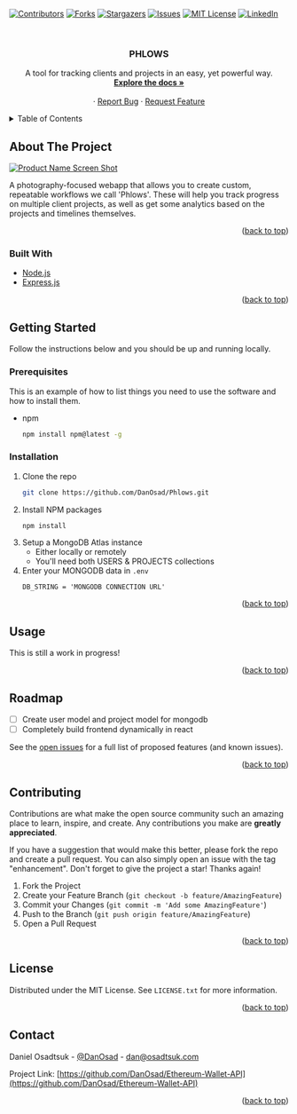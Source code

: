 <div id="top"></div>
<!--
*** Thanks for checking out the Best-README-Template. If you have a suggestion
*** that would make this better, please fork the repo and create a pull request
*** or simply open an issue with the tag "enhancement".
*** Don't forget to give the project a star!
*** Thanks again! Now go create something AMAZING! :D
-->



<!-- PROJECT SHIELDS -->
<!--
*** I'm using markdown "reference style" links for readability.
*** Reference links are enclosed in brackets [ ] instead of parentheses ( ).
*** See the bottom of this document for the declaration of the reference variables
*** for contributors-url, forks-url, etc. This is an optional, concise syntax you may use.
*** https://www.markdownguide.org/basic-syntax/#reference-style-links
-->
[![Contributors][contributors-shield]][contributors-url]
[![Forks][forks-shield]][forks-url]
[![Stargazers][stars-shield]][stars-url]
[![Issues][issues-shield]][issues-url]
[![MIT License][license-shield]][license-url]
[![LinkedIn][linkedin-shield]][linkedin-url]



<!-- PROJECT LOGO -->
<br />
<div align="center">
  <!-- <a href="https://github.com/DanOsad/Ethereum-Wallet-API">
    <img src="images/logo.png" alt="Logo" width="80" height="80">
  </a> -->

<h3 align="center">PHLOWS</h3>

  <p align="center">
    A tool for tracking clients and projects in an easy, yet powerful way.
    <br />
    <a href="https://github.com/DanOsad/Phlows"><strong>Explore the docs »</strong></a>
    <br />
    <br />
    <!-- <a href="http://eth.osadtsuk.com/">View Demo</a> -->
    ·
    <a href="https://github.com/DanOsad/Phlows/issues">Report Bug</a>
    ·
    <a href="https://github.com/DanOsad/Phlows/issues">Request Feature</a>
  </p>
</div>



<!-- TABLE OF CONTENTS -->
<details>
  <summary>Table of Contents</summary>
  <ol>
    <li>
      <a href="#about-the-project">About The Project</a>
      <ul>
        <li><a href="#built-with">Built With</a></li>
      </ul>
    </li>
    <li>
      <a href="#getting-started">Getting Started</a>
      <ul>
        <li><a href="#prerequisites">Prerequisites</a></li>
        <li><a href="#installation">Installation</a></li>
      </ul>
    </li>
    <li><a href="#usage">Usage</a></li>
    <li><a href="#roadmap">Roadmap</a></li>
    <li><a href="#contributing">Contributing</a></li>
    <li><a href="#license">License</a></li>
    <li><a href="#contact">Contact</a></li>
    <li><a href="#acknowledgments">Acknowledgments</a></li>
  </ol>
</details>



<!-- ABOUT THE PROJECT -->
## About The Project

[![Product Name Screen Shot][product-screenshot]](https://example.com)

A photography-focused webapp that allows you to create custom, repeatable workflows we call 'Phlows'. These will help you track progress on multiple client projects, as well as get some analytics based on the projects and timelines themselves.

<p align="right">(<a href="#top">back to top</a>)</p>



### Built With

* [Node.js](https://nodejs.org/)
* [Express.js](https://expressjs.com/)

<p align="right">(<a href="#top">back to top</a>)</p>



<!-- GETTING STARTED -->
## Getting Started

Follow the instructions below and you should be up and running locally.

### Prerequisites

This is an example of how to list things you need to use the software and how to install them.
* npm
  ```sh
  npm install npm@latest -g
  ```

### Installation

1. Clone the repo
   ```sh
   git clone https://github.com/DanOsad/Phlows.git
   ```
2. Install NPM packages
   ```sh
   npm install
   ```
3. Setup a MongoDB Atlas instance
    - Either locally or remotely
    - You'll need both USERS & PROJECTS collections
4. Enter your MONGODB data in `.env`
   ```
   DB_STRING = 'MONGODB CONNECTION URL'
   ```

<p align="right">(<a href="#top">back to top</a>)</p>



<!-- USAGE EXAMPLES -->
## Usage

This is still a work in progress!

<p align="right">(<a href="#top">back to top</a>)</p>



<!-- ROADMAP -->
## Roadmap

- [ ] Create user model and project model for mongodb
- [ ] Completely build frontend dynamically in react

See the [open issues](https://github.com/github_username/repo_name/issues) for a full list of proposed features (and known issues).

<p align="right">(<a href="#top">back to top</a>)</p>



<!-- CONTRIBUTING -->
## Contributing

Contributions are what make the open source community such an amazing place to learn, inspire, and create. Any contributions you make are **greatly appreciated**.

If you have a suggestion that would make this better, please fork the repo and create a pull request. You can also simply open an issue with the tag "enhancement".
Don't forget to give the project a star! Thanks again!

1. Fork the Project
2. Create your Feature Branch (`git checkout -b feature/AmazingFeature`)
3. Commit your Changes (`git commit -m 'Add some AmazingFeature'`)
4. Push to the Branch (`git push origin feature/AmazingFeature`)
5. Open a Pull Request

<p align="right">(<a href="#top">back to top</a>)</p>



<!-- LICENSE -->
## License

Distributed under the MIT License. See `LICENSE.txt` for more information.

<p align="right">(<a href="#top">back to top</a>)</p>



<!-- CONTACT -->
## Contact

Daniel Osadtsuk - [@DanOsad](https://twitter.com/DanOsad) - dan@osadtsuk.com

Project Link: [https://github.com/DanOsad/Ethereum-Wallet-API](https://github.com/DanOsad/Ethereum-Wallet-API)

<p align="right">(<a href="#top">back to top</a>)</p>

<!-- MARKDOWN LINKS & IMAGES -->
<!-- https://www.markdownguide.org/basic-syntax/#reference-style-links -->
[contributors-shield]: https://img.shields.io/github/contributors/DanOsad/Ethereum-Wallet-API.svg?style=for-the-badge
[contributors-url]: https://github.com/DanOsad/Ethereum-Wallet-API/graphs/contributors
[forks-shield]: https://img.shields.io/github/forks/DanOsad/Ethereum-Wallet-API.svg?style=for-the-badge
[forks-url]: https://github.com/DanOsad/Ethereum-Wallet-API/network/members
[stars-shield]: https://img.shields.io/github/stars/DanOsad/Ethereum-Wallet-API.svg?style=for-the-badge
[stars-url]: https://github.com/DanOsad/Ethereum-Wallet-API/stargazers
[issues-shield]: https://img.shields.io/github/issues/DanOsad/Ethereum-Wallet-API.svg?style=for-the-badge
[issues-url]: https://github.com/DanOsad/Ethereum-Wallet-API/issues
[license-shield]: https://img.shields.io/github/license/DanOsad/Ethereum-Wallet-API.svg?style=for-the-badge
[license-url]: https://github.com/DanOsad/Ethereum-Wallet-API/blob/master/LICENSE.txt
[linkedin-shield]: https://img.shields.io/badge/-LinkedIn-black.svg?style=for-the-badge&logo=linkedin&colorB=555
[linkedin-url]: https://www.linkedin.com/in/dan-osadtsuk/
[product-screenshot]: https://i.imgur.com/KbuXTkx.png